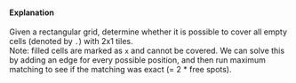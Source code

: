 #### Explanation
Given a rectangular grid, determine whether it is possible to cover all empty cells (denoted by `.`) with 2x1 tiles.  
Note: filled cells are marked as `x` and cannot be covered.
We can solve this by adding an edge for every possible position, and then run maximum matching to see if the matching was exact (= 2 * free spots).
